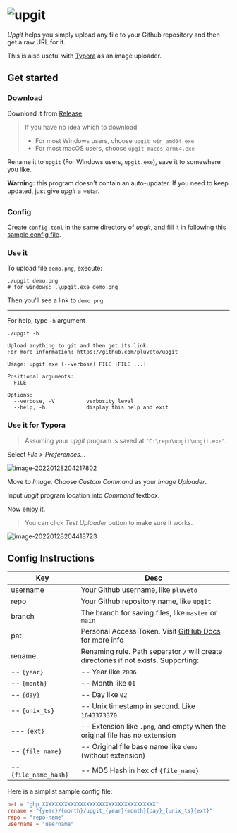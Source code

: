 # ![upgit](https://github.com/pluveto/upgit/blob/main/logo.png?raw=true)

*Upgit* helps you simply upload any file to your Github repository and then get a raw URL for it.

This is also useful with [Typora](https://typora.io/) as an image uploader.

## Get started

### Download

Download it from [Release](https://github.com/pluveto/upgit/releases).

> If you have no idea which to download:
>
> + For most Windows users, choose `upgit_win_amd64.exe`
> + For most macOS users, choose `upgit_macos_arm64.exe`

Rename it to `upgit` (For Windows users, `upgit.exe`), save it to somewhere you like.

**Warning:** this program doesn't contain an auto-updater. If you need to keep updated, just give *upgit* a ⭐star.

### Config

Create `config.toml` in the same directory of *upgit*, and fill it in following [this sample config file](https://github.com/pluveto/upgit/blob/main/config.sample.toml).

### Use it

To upload file `demo.png`, execute:

```shell
./upgit demo.png
# for windows: .\upgit.exe demo.png
```

Then you'll see a link to `demo.png`.

---

For help, type `-h` argument

```
./upgit -h

Upload anything to git and then get its link.
For more information: https://github.com/pluveto/upgit

Usage: upgit.exe [--verbose] FILE [FILE ...]

Positional arguments:
  FILE

Options:
  --verbose, -V          verbosity level
  --help, -h             display this help and exit
```

### Use it for Typora

> Assuming your *upgit* program is saved at `"C:\repo\upgit\upgit.exe"`.

Select *File > Preferences...*

![image-20220128204217802](https://cdn.jsdelivr.net/gh/pluveto/0images@master/2022/01/upgit_20220128_1643373863.png)

Move to *Image*. Choose *Custom Command* as your *Image Uploader*.

Input *upgit* program location into *Command* textbox.

Now enjoy it.

> You can click *Test Uploader* button to make sure it works.

![image-20220128204418723](https://cdn.jsdelivr.net/gh/pluveto/0images@master/2022/01/upgit_20220128_1643373868.png)



## Config Instructions



| Key                   | Desc                                                         |
| --------------------- | ------------------------------------------------------------ |
| username              | Your Github username, like `pluveto`                         |
| repo                  | Your Github repository name, like `upgit`                    |
| branch                | The branch for saving files, like `master` or `main`         |
| pat                   | Personal Access Token. Visit [GitHub Docs](https://docs.github.com/en/authentication/keeping-your-account-and-data-secure/creating-a-personal-access-token) for more info |
| rename                | Renaming rule. Path separator `/` will create directories if not exists. Supporting: |
| -- `{year}`           | -- Year like `2006`                                          |
| -- `{month}`          | -- Month like `01`                                           |
| -- `{day}`            | -- Day like `02`                                             |
| -- `{unix_ts}`        | -- Unix timestamp in second. Like `1643373370`.              |
| --- `{ext}`           | -- Extension like `.png`, and empty when the original file has no extension |
| -- `{file_name}`      | -- Original file base name like `demo` (without extension)   |
| -- `{file_name_hash}` | -- MD5 Hash in hex of `{file_name}`                          |

Here is a simplist sample config file:

```toml
pat = "ghp_XXXXXXXXXXXXXXXXXXXXXXXXXXXXXXXXXXXX"
rename = "{year}/{month}/upgit_{year}{month}{day}_{unix_ts}{ext}"
repo = "repo-name"
username = "username"
```

